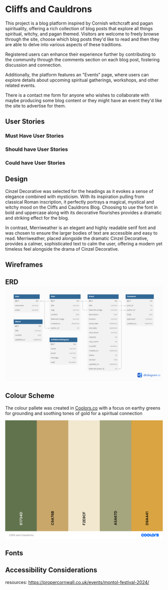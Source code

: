 # Cliffs and Cauldrons

This project is a blog platform inspired by Cornish witchcraft and pagan spirituality, offering a rich collection of blog posts that explore all things spiritual, witchy, and pagan themed. Visitors are welcome to freely browse through the site, choose which blog posts they'd like to read and then they are able to delve into various aspects of these traditions.

Registered users can enhance their experience further by contributing to the community through the comments section on each blog post, fostering discussion and connection.

Additionally, the platform features an "Events" page, where users can explore details about upcoming spiritual gatherings, workshops, and other related events.  

There is a contact me form for anyone who wishes to collaborate with maybe producing some blog content or they might have an event they'd like the site to advertise for them. 

## User Stories

### Must Have User Stories

### Should have User Stories 

### Could have User Stories 




## Design 

Cinzel Decorative was selected for the headings as it evokes a sense of elegance combined with mysticism. With its inspiration pulling from classical Roman inscription, it perfectly portrays a magical, mystical and witchy mood on the Cliffs and Cauldrons Blog. Choosing to use the font in bold and uppercase along with its decorative flourishes provides a dramatic and striking effect for the blog.

In contrast, Merriweather is an elegant and highly readable serif font and was chosen to ensure the larger bodies of text are accessible and easy to read. Merriweather, placed alongside the dramatic Cinzel Decorative, provides a calmer, sophisticated text to calm the user, offering a modern yet timeless feel alongside the drama of Cinzel Decorative.

## Wireframes

## ERD ![erd diagram](<readme.images/Cliffs and Cauldrons(1).png>)


## Colour Scheme

The colour pallete was created in <a href=https://coolors.co/>Coolors.co</a> with a focus on earthy greens for grounding and soothing tones of gold for a spiritual connection 

![screenshot of coolers colour pallet](<assets/Cliffs and Cauldrons.png>)


## Fonts

## Accessibility Considerations





resources: 
https://propercornwall.co.uk/events/montol-festival-2024/